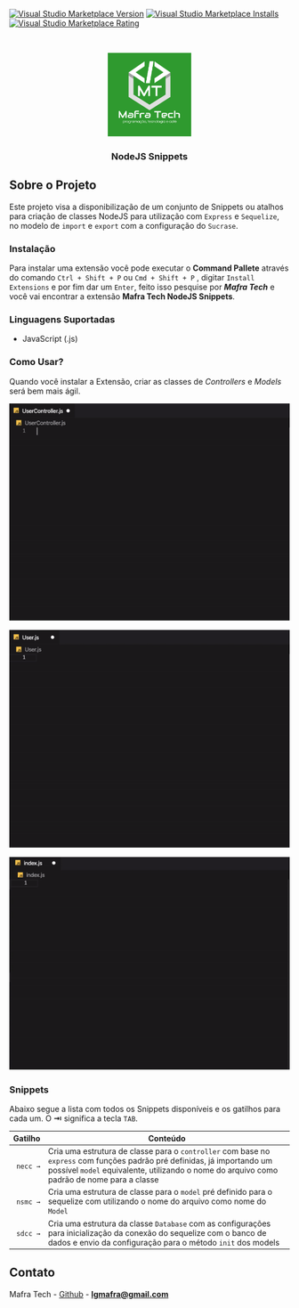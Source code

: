[![Visual Studio Marketplace Version](https://img.shields.io/visual-studio-marketplace/v/MafraTech.mafratechnodejs.svg?label=Visual%20Studio%20Marketplace)](https://marketplace.visualstudio.com/items?itemName=MafraTech.mafratechnodejs)
[![Visual Studio Marketplace Installs](https://img.shields.io/visual-studio-marketplace/i/MafraTech.mafratechnodejs.svg)](https://marketplace.visualstudio.com/items?itemName=MafraTech.mafratechnodejs)
[![Visual Studio Marketplace Rating](https://img.shields.io/visual-studio-marketplace/r/MafraTech.mafratechnodejs.svg)](https://marketplace.visualstudio.com/items?itemName=MafraTech.mafratechnodejs)

<!-- ![GitHub](https://img.shields.io/github/license/mafratech/mt-node-snippet.svg) -->

<!-- PROJECT LOGO -->
<br />
<p align="center">
  <a href="https://github.com/mafratech">
    <img src="https://raw.githubusercontent.com/mafratech/mt-node-snippet/master/images/mafratech.png" width="150" height="150" alt="Logo">
  </a>

  <h3 align="center">NodeJS Snippets</h3>
</p>

## Sobre o Projeto

Este projeto visa a disponibilização de um conjunto de Snippets ou atalhos para criação de classes NodeJS para utilização com `Express` e `Sequelize`, no modelo de `import` e `export` com a configuração do `Sucrase`.

### Instalação

Para instalar uma extensão você pode executar o **Command Pallete** através do comando `Ctrl + Shift + P` ou `Cmd + Shift + P` , digitar `Install Extensions` e por fim dar um `Enter`, feito isso pesquise por _**Mafra Tech**_ e você vai encontrar a extensão **Mafra Tech NodeJS Snippets**.

### Linguagens Suportadas

- JavaScript (.js)

### Como Usar?

Quando você instalar a Extensão, criar as classes de _Controllers_ e _Models_ será bem mais ágil.

![NodeJS Express Controller Class](https://raw.githubusercontent.com/mafratech/mt-node-snippet/master/images/mafratech-necc.gif)

![NodeJS Sequelize Model Class](https://raw.githubusercontent.com/mafratech/mt-node-snippet/master/images/mafratech-nsmc.gif)

![NodeJS Sequelize Model Class](https://raw.githubusercontent.com/mafratech/mt-node-snippet/master/images/mafratech-sdcc.gif)

### Snippets

Abaixo segue a lista com todos os Snippets disponíveis e os gatilhos para cada um. O **⇥** significa a tecla `TAB`.

|  Gatilho | Conteúdo                                                                                                                                                                                                               |
| -------: | ---------------------------------------------------------------------------------------------------------------------------------------------------------------------------------------------------------------------- |
| `necc →` | Cria uma estrutura de classe para o `controller` com base no `express` com funções padrão pré definidas, já importando um possível `model` equivalente, utilizando o nome do arquivo como padrão de nome para a classe |
| `nsmc →` | Cria uma estrutura de classe para o `model` pré definido para o sequelize com utilizando o nome do arquivo como nome do `Model`                                                                                        |
| `sdcc →` | Cria uma estrutura da classe `Database` com as configurações para inicialização da conexão do sequelize com o banco de dados e envio da configuração para o método `init` dos models                                   |

## Contato

Mafra Tech - [Github](https://github.com/mafratech) - **lgmafra@gmail.com**
